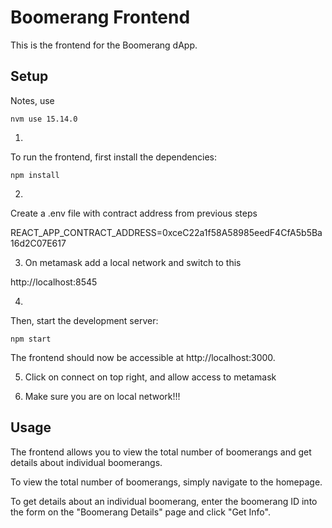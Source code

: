 # Boomerang Frontend

This is the frontend for the Boomerang dApp.

## Setup

Notes, use 

```
nvm use 15.14.0
```

1. 
To run the frontend, first install the dependencies:
```
npm install
```
2. 
Create a .env file with contract address from previous steps 

REACT_APP_CONTRACT_ADDRESS=0xceC22a1f58A58985eedF4CfA5b5Ba16d2C07E617

3. On metamask add a local network and switch to this 

http://localhost:8545

4. 

Then, start the development server:

```
npm start
```


The frontend should now be accessible at http://localhost:3000.

5. Click on connect on top right, and allow access to metamask 

6. Make sure you are on local network!!! 



## Usage

The frontend allows you to view the total number of boomerangs and get details about individual boomerangs.

To view the total number of boomerangs, simply navigate to the homepage.

To get details about an individual boomerang, enter the boomerang ID into the form on the "Boomerang Details" page and click "Get Info".
